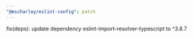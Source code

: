 ```yaml
---
"@mscharley/eslint-config": patch
---
```


fix(deps): update dependency eslint-import-resolver-typescript to ^3.8.7
